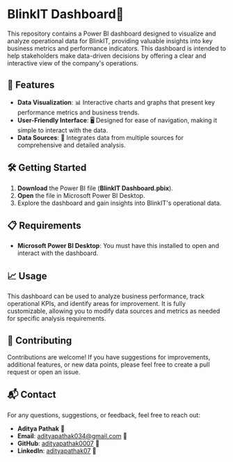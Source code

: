 # BlinkIT Dashboard🌟

This repository contains a Power BI dashboard designed to visualize and analyze operational data for BlinkIT, providing valuable insights into key business metrics and performance indicators. This dashboard is intended to help stakeholders make data-driven decisions by offering a clear and interactive view of the company's operations.

## 🚀 Features

- **Data Visualization**: 📊 Interactive charts and graphs that present key performance metrics and business trends.
- **User-Friendly Interface**: 🖥️ Designed for ease of navigation, making it simple to interact with the data.
- **Data Sources**: 🔗 Integrates data from multiple sources for comprehensive and detailed analysis.

## 🛠️ Getting Started

1. **Download** the Power BI file (**BlinkIT Dashboard.pbix**).
2. **Open** the file in Microsoft Power BI Desktop.
3. Explore the dashboard and gain insights into BlinkIT's operational data.

## 📋 Requirements

- **Microsoft Power BI Desktop**: You must have this installed to open and interact with the dashboard.

## 📈 Usage

This dashboard can be used to analyze business performance, track operational KPIs, and identify areas for improvement. It is fully customizable, allowing you to modify data sources and metrics as needed for specific analysis requirements.

## 🤝 Contributing

Contributions are welcome! If you have suggestions for improvements, additional features, or new data points, please feel free to create a pull request or open an issue.

## 📬 Contact

For any questions, suggestions, or feedback, feel free to reach out:

- **Aditya Pathak** 👤
- **Email**: adityapathak034@gmail.com 📧
- **GitHub**: [adityapathak0007](https://github.com/adityapathak0007) 🐙
- **LinkedIn**: [adityapathak07](https://www.linkedin.com/in/adityapathak07) 🔗

